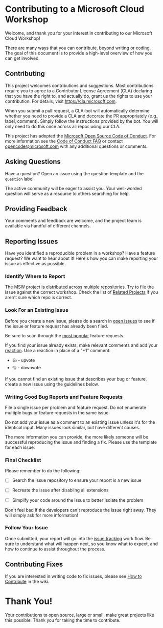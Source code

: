# Contributing to a Microsoft Cloud Workshop

Welcome, and thank you for your interest in contributing to our Microsoft Cloud Workshop!

There are many ways that you can contribute, beyond writing or coding. The goal of this document is to provide a high-level overview of how you can get involved.

## Contributing

This project welcomes contributions and suggestions.  Most contributions require you to agree to a
Contributor License Agreement (CLA) declaring that you have the right to, and actually do, grant us
the rights to use your contribution. For details, visit https://cla.microsoft.com.

When you submit a pull request, a CLA-bot will automatically determine whether you need to provide
a CLA and decorate the PR appropriately (e.g., label, comment). Simply follow the instructions
provided by the bot. You will only need to do this once across all repos using our CLA.

This project has adopted the [Microsoft Open Source Code of Conduct](https://opensource.microsoft.com/codeofconduct/).
For more information see the [Code of Conduct FAQ](https://opensource.microsoft.com/codeofconduct/faq/) or
contact [opencode@microsoft.com](mailto:opencode@microsoft.com) with any additional questions or comments.

## Asking Questions

Have a question? Open an issue using the question template and the `question` label.  

The active community will be eager to assist you. Your well-worded question will serve as a resource to others searching for help.

## Providing Feedback

Your comments and feedback are welcome, and the project team is available via handful of different channels.

## Reporting Issues

Have you identified a reproducible problem in a workshop? Have a feature request? We want to hear about it! Here's how you can make reporting your issue as effective as possible.

### Identify Where to Report

The MSW project is distributed across multiple repositories. Try to file the issue against the correct workshop. Check the list of [Related Projects](https://github.com/Evilazaro/Cloud-Native-Applications/wiki/Related-Projects) if you aren't sure which repo is correct.

### Look For an Existing Issue

Before you create a new issue, please do a search in [open issues](https://github.com/Evilazaro/Cloud-Native-Applications/issues) to see if the issue or feature request has already been filed.

Be sure to scan through the [most popular](https://github.com/Evilazaro/Cloud-Native-Applications/issues?q=is%3Aopen+is%3Aissue+label%3Afeature-request+sort%3Areactions-%2B1-desc) feature requests.

If you find your issue already exists, make relevant comments and add your [reaction](https://github.com/blog/2119-add-reactions-to-pull-requests-issues-and-comments). Use a reaction in place of a "+1" comment:

* 👍 - upvote
* 👎 - downvote


If you cannot find an existing issue that describes your bug or feature, create a new issue using the guidelines below.

### Writing Good Bug Reports and Feature Requests

File a single issue per problem and feature request. Do not enumerate multiple bugs or feature requests in the same issue.

Do not add your issue as a comment to an existing issue unless it's for the identical input. Many issues look similar, but have different causes.

The more information you can provide, the more likely someone will be successful reproducing the issue and finding a fix.  Please use the template for each issue.

### Final Checklist

Please remember to do the following:

* [ ] Search the issue repository to ensure your report is a new issue

* [ ] Recreate the issue after disabling all extensions

* [ ] Simplify your code around the issue to better isolate the problem

Don't feel bad if the developers can't reproduce the issue right away. They will simply ask for more information!

### Follow Your Issue

Once submitted, your report will go into the [issue tracking](https://github.com/Microsoft/vscode/wiki/Issue-Tracking) work flow. Be sure to understand what will happen next, so you know what to expect, and how to continue to assist throughout the process.

## Contributing Fixes

If you are interested in writing code to fix issues,
please see [How to Contribute](https://github.com/Evilazaro/Cloud-Native-Applications/wiki/How-to-Contribute) in the wiki.

# Thank You!

Your contributions to open source, large or small, make great projects like this possible. Thank you for taking the time to contribute.
